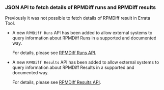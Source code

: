 ### JSON API to fetch details of RPMDiff runs and RPMDiff results

Previously it was not possible to fetch details of RPMDiff result in Errata
Tool.

- A new `RPMDiff Runs` API has been added to allow external systems to query
information about RPMDiff Runs in a supported and documented way.

  For details, please see [RPMDiff Runs API][RPMDiffRunsApi].

[RPMDiffRunsApi]:
https://errata.devel.redhat.com/developer-guide/api-http-api.html#api-rpmdiff-runs

- A new `RPMDiff Results` API has been added to allow external systems to query
information about RPMDiff Results in a supported and documented way.

  For details, please see [RPMDiff Results API][RPMDiffResultsApi].

[RPMDiffResultsApi]:
https://errata.devel.redhat.com/developer-guide/api-http-api.html#api-rpmdiff-results
